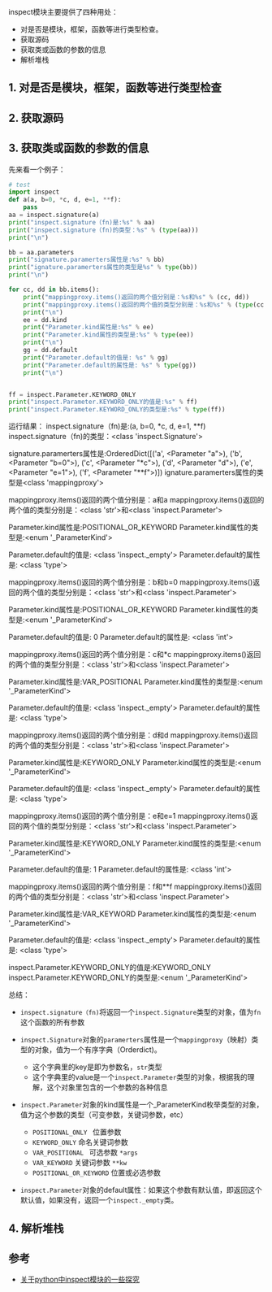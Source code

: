 

inspect模块主要提供了四种用处：
* 对是否是模块，框架，函数等进行类型检查。
* 获取源码
* 获取类或函数的参数的信息
* 解析堆栈

## 1. 对是否是模块，框架，函数等进行类型检查 
## 2. 获取源码
## 3. 获取类或函数的参数的信息

先来看一个例子：
```py
# test
import inspect
def a(a, b=0, *c, d, e=1, **f):
    pass
aa = inspect.signature(a)
print("inspect.signature（fn)是:%s" % aa)
print("inspect.signature（fn)的类型：%s" % (type(aa)))
print("\n")

bb = aa.parameters
print("signature.paramerters属性是:%s" % bb)
print("ignature.paramerters属性的类型是%s" % type(bb))
print("\n")

for cc, dd in bb.items():
    print("mappingproxy.items()返回的两个值分别是：%s和%s" % (cc, dd))
    print("mappingproxy.items()返回的两个值的类型分别是：%s和%s" % (type(cc), type(dd)))
    print("\n")
    ee = dd.kind
    print("Parameter.kind属性是:%s" % ee)
    print("Parameter.kind属性的类型是:%s" % type(ee))
    print("\n")
    gg = dd.default
    print("Parameter.default的值是: %s" % gg)
    print("Parameter.default的属性是: %s" % type(gg))
    print("\n")


ff = inspect.Parameter.KEYWORD_ONLY
print("inspect.Parameter.KEYWORD_ONLY的值是:%s" % ff)
print("inspect.Parameter.KEYWORD_ONLY的类型是:%s" % type(ff))
```

运行结果：
inspect.signature（fn)是:(a, b=0, *c, d, e=1, **f)
inspect.signature（fn)的类型：<class 'inspect.Signature'>


signature.paramerters属性是:OrderedDict([('a', <Parameter "a">), ('b', <Parameter "b=0">), ('c', <Parameter "*c">), ('d', <Parameter "d">), ('e', <Parameter "e=1">), ('f', <Parameter "**f">)])
ignature.paramerters属性的类型是<class 'mappingproxy'>


mappingproxy.items()返回的两个值分别是：a和a
mappingproxy.items()返回的两个值的类型分别是：<class 'str'>和<class 'inspect.Parameter'>


Parameter.kind属性是:POSITIONAL_OR_KEYWORD
Parameter.kind属性的类型是:<enum '_ParameterKind'>


Parameter.default的值是: <class 'inspect._empty'>
Parameter.default的属性是: <class 'type'>


mappingproxy.items()返回的两个值分别是：b和b=0
mappingproxy.items()返回的两个值的类型分别是：<class 'str'>和<class 'inspect.Parameter'>


Parameter.kind属性是:POSITIONAL_OR_KEYWORD
Parameter.kind属性的类型是:<enum '_ParameterKind'>


Parameter.default的值是: 0
Parameter.default的属性是: <class 'int'>


mappingproxy.items()返回的两个值分别是：c和*c
mappingproxy.items()返回的两个值的类型分别是：<class 'str'>和<class 'inspect.Parameter'>


Parameter.kind属性是:VAR_POSITIONAL
Parameter.kind属性的类型是:<enum '_ParameterKind'>


Parameter.default的值是: <class 'inspect._empty'>
Parameter.default的属性是: <class 'type'>


mappingproxy.items()返回的两个值分别是：d和d
mappingproxy.items()返回的两个值的类型分别是：<class 'str'>和<class 'inspect.Parameter'>


Parameter.kind属性是:KEYWORD_ONLY
Parameter.kind属性的类型是:<enum '_ParameterKind'>


Parameter.default的值是: <class 'inspect._empty'>
Parameter.default的属性是: <class 'type'>


mappingproxy.items()返回的两个值分别是：e和e=1
mappingproxy.items()返回的两个值的类型分别是：<class 'str'>和<class 'inspect.Parameter'>


Parameter.kind属性是:KEYWORD_ONLY
Parameter.kind属性的类型是:<enum '_ParameterKind'>


Parameter.default的值是: 1
Parameter.default的属性是: <class 'int'>


mappingproxy.items()返回的两个值分别是：f和**f
mappingproxy.items()返回的两个值的类型分别是：<class 'str'>和<class 'inspect.Parameter'>


Parameter.kind属性是:VAR_KEYWORD
Parameter.kind属性的类型是:<enum '_ParameterKind'>


Parameter.default的值是: <class 'inspect._empty'>
Parameter.default的属性是: <class 'type'>


inspect.Parameter.KEYWORD_ONLY的值是:KEYWORD_ONLY
inspect.Parameter.KEYWORD_ONLY的类型是:<enum '_ParameterKind'>

总结：
* `inspect.signature（fn)`将返回一个`inspect.Signature`类型的对象，值为`fn`这个函数的所有参数

* `inspect.Signature`对象的`paramerters`属性是一个`mappingproxy`（映射）类型的对象，值为一个有序字典（Orderdict)。

    * 这个字典里的key是即为参数名，`str`类型
    * 这个字典里的value是一个`inspect.Parameter`类型的对象，根据我的理解，这个对象里包含的一个参数的各种信息

* `inspect.Parameter`对象的kind属性是一个_ParameterKind枚举类型的对象，值为这个参数的类型（可变参数，关键词参数，etc）
    * `POSITIONAL_ONLY `         位置参数
    * `KEYWORD_ONLY`             命名关键词参数
    * `VAR_POSITIONAL `          可选参数 `*args`
    * `VAR_KEYWORD`              关键词参数 `**kw`
    * `POSITIONAL_OR_KEYWORD`    位置或必选参数

* `inspect.Parameter`对象的default属性：如果这个参数有默认值，即返回这个默认值，如果没有，返回一个`inspect._empty`类。

## 4. 解析堆栈

## 参考

* [关于python中inspect模块的一些探究](http://blog.csdn.net/weixin_35955795/article/details/53053762)
